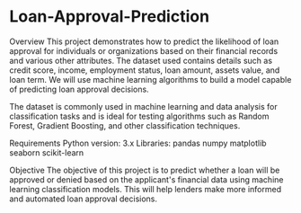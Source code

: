 # Loan-Approval-Prediction
Overview
This project demonstrates how to predict the likelihood of loan approval for individuals or organizations based on their financial records and various other attributes. The dataset used contains details such as credit score, income, employment status, loan amount, assets value, and loan term. We will use machine learning algorithms to build a model capable of predicting loan approval decisions.

The dataset is commonly used in machine learning and data analysis for classification tasks and is ideal for testing algorithms such as Random Forest, Gradient Boosting, and other classification techniques.

Requirements
Python version: 3.x
Libraries:
pandas
numpy
matplotlib
seaborn
scikit-learn

Objective
The objective of this project is to predict whether a loan will be approved or denied based on the applicant's financial data using machine learning classification models. This will help lenders make more informed and automated loan approval decisions.
